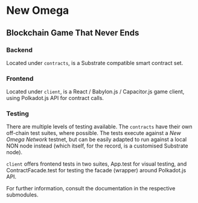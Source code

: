 # New Omega

## Blockchain Game That Never Ends

### Backend

Located under ```contracts```, is a Substrate compatible smart contract set.

### Frontend

Located under ```client```, is a React / Babylon.js / Capacitor.js game client, using Polkadot.js API for contract calls.

### Testing

There are multiple levels of testing available. The ```contracts``` have their own off-chain test suites, where possible. The tests execute against a *New Omega Network* testnet, but can be easily adapted to run against a local NON node instead (which itself, for the record, is a customised Substrate node).

```client``` offers frontend tests in two suites, App.test for visual testing, and ContractFacade.test for testing the facade (wrapper) around Polkadot.js API. 

For further information, consult the documentation in the respective submodules.